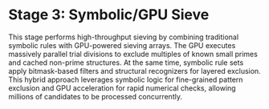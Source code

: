 # Stage 3: Symbolic/GPU Sieve

This stage performs high-throughput sieving by combining traditional symbolic rules with GPU-powered sieving arrays. The GPU executes massively parallel trial divisions to exclude multiples of known small primes and cached non-prime structures. At the same time, symbolic rule sets apply bitmask-based filters and structural recognizers for layered exclusion. This hybrid approach leverages symbolic logic for fine-grained pattern exclusion and GPU acceleration for rapid numerical checks, allowing millions of candidates to be processed concurrently.

